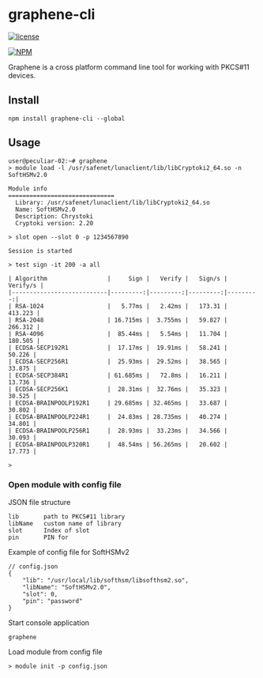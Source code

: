 # graphene-cli
[![license](https://img.shields.io/badge/license-MIT-green.svg?style=flat)](https://raw.githubusercontent.com/PeculiarVentures/graphene-cli/master/LICENSE)

[![NPM](https://nodei.co/npm/graphene-cli.png?compact=true)](https://nodei.co/npm/graphene-cli/)

Graphene is a cross platform command line tool for working with PKCS#11 devices. 

## Install

```
npm install graphene-cli --global
```

## Usage
```
user@peculiar-02:~# graphene
> module load -l /usr/safenet/lunaclient/lib/libCryptoki2_64.so -n SoftHSMv2.0

Module info
==============================
  Library: /usr/safenet/lunaclient/lib/libCryptoki2_64.so
  Name: SoftHSMv2.0
  Description: Chrystoki                      
  Cryptoki version: 2.20

> slot open --slot 0 -p 1234567890

Session is started

> test sign -it 200 -a all

| Algorithm                 |     Sign |   Verify |   Sign/s | Verify/s |
|---------------------------|---------:|---------:|---------:|---------:|
| RSA-1024                  |   5.77ms |   2.42ms |   173.31 |  413.223 |
| RSA-2048                  | 16.715ms |  3.755ms |   59.827 |  266.312 |
| RSA-4096                  |  85.44ms |   5.54ms |   11.704 |  180.505 |
| ECDSA-SECP192R1           |  17.17ms |  19.91ms |   58.241 |   50.226 |
| ECDSA-SECP256R1           |  25.93ms |  29.52ms |   38.565 |   33.875 |
| ECDSA-SECP384R1           | 61.685ms |   72.8ms |   16.211 |   13.736 |
| ECDSA-SECP256K1           |  28.31ms |  32.76ms |   35.323 |   30.525 |
| ECDSA-BRAINPOOLP192R1     | 29.685ms | 32.465ms |   33.687 |   30.802 |
| ECDSA-BRAINPOOLP224R1     |  24.83ms | 28.735ms |   40.274 |   34.801 |
| ECDSA-BRAINPOOLP256R1     |  28.93ms |  33.23ms |   34.566 |   30.093 |
| ECDSA-BRAINPOOLP320R1     |  48.54ms | 56.265ms |   20.602 |   17.773 |

> 
```

### Open module with config file

JSON file structure
```
lib       path to PKCS#11 library
libName   custom name of library
slot      Index of slot
pin       PIN for  
```

Example of config file for SoftHSMv2
```
// config.json
{
    "lib": "/usr/local/lib/softhsm/libsofthsm2.so",
    "libName": "SoftHSMv2.0",
    "slot": 0,
    "pin": "password"
}
```

Start console application

```
graphene
```

Load module from config file

```
> module init -p config.json
```